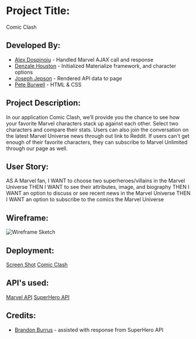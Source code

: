 # Project Title:
Comic Clash

## Developed By:
* [Alex Dospinoiu](https://github.com/andrewmosesdrive) - Handled Marvel AJAX call and response
* [Denzale Houston](https://github.com/BrandonBurrus) - Initialized Materialize framework, and character options
* [Joseph Jepson](https://github.com/java152001) - Rendered API data to page
* [Pete Burwell](https://github.com/PDB21) - HTML & CSS


 ## Project Description:
In our application Comic Clash, we’ll provide you the chance to see how your favorite Marvel characters stack up against each other. Select two characters and compare their stats. Users can also join the conversation on the latest Marvel Universe news through out link to Reddit. If users can't get enough of their favorite characters, they can subscribe to Marvel Unlimited through our page as well. 


## User Story:
AS A Marvel fan, 
I WANT to choose two superheroes/villains in the Marvel Universe
THEN I WANT to see their attributes, image, and biography
THEN I WANT an option to discuss or see recent news in the Marvel Universe
THEN I WANT an option to subscribe to the comics the Marvel Universe


## Wireframe:
![Wireframe Sketch](https://i.imgur.com/kVoelCK.png)

## Deployment:
[Screen Shot](https://imgur.com/a/UpWpkKq)
[Comic Clash](https://alligatormonday.github.io/team_ghost/)

## API's used:
[Marvel API](https://developer.marvel.com/)
[SuperHero API](https://superheroapi.com/)

## Credits: 
* [Brandon Burrus](https://github.com/BrandonBurrus) - assisted with response from SuperHero API